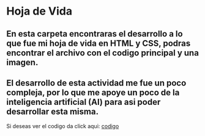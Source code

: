 # Hoja de Vida 

## En esta carpeta encontraras el desarrollo a lo que fue mi hoja de vida en HTML y CSS, podras encontrar el archivo con el codigo principal y una imagen.

## El desarrollo de esta actividad me fue un poco compleja, por lo que me apoye un poco de la inteligencia artificial (AI) para asi poder desarrollar esta misma.

Si deseas ver el codigo da click aqui: [codigo](https://github.com/xergio-rh/HTML_S1_RuedaSergio/blob/master/Dia%202/index.html)
